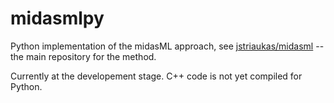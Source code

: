 # midasmlpy
 
Python implementation of the midasML approach, see [jstriaukas/midasml](https://github.com/jstriaukas/midasml) -- the main repository for the method. 

Currently at the developement stage. C++ code is not yet compiled for Python.
